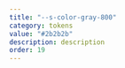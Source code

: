 ```yaml
---
title: "--s-color-gray-800"
category: tokens
value: "#2b2b2b"
description: description
order: 19
---
```

